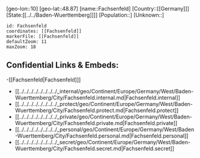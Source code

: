 ﻿---
location: [48.87,10]
mapzoom: [7,12] 
mapmarker: city 
type: City
tags:
- geo/City


SpocWebEntityId: 30108
isDeleted: false
confidential: public

---
[geo-lon::10]
[geo-lat::48.87]
[name::Fachsenfeld]
[Country::[[Germany]]]
[State:[[../../Baden-Wuerttemberg]]]]
[Population::]
[Unknown::]


```leaflet
id: Fachsenfeld
coordinates: [[Fachsenfeld]]
markerFile: [[Fachsenfeld]]
defaultZoom: 11 
maxZoom: 18
```


## Confidential Links & Embeds: 
-[[Fachsenfeld|Fachsenfeld]]] 
- [[../../../../../../../../_internal/geo/Continent/Europe/Germany/West/Baden-Wuerttemberg/City/Fachsenfeld.internal.md|Fachsenfeld.internal]] 
- [[../../../../../../../../_protect/geo/Continent/Europe/Germany/West/Baden-Wuerttemberg/City/Fachsenfeld.protect.md|Fachsenfeld.protect]] 
- [[../../../../../../../../_private/geo/Continent/Europe/Germany/West/Baden-Wuerttemberg/City/Fachsenfeld.private.md|Fachsenfeld.private]] 
- [[../../../../../../../../_personal/geo/Continent/Europe/Germany/West/Baden-Wuerttemberg/City/Fachsenfeld.personal.md|Fachsenfeld.personal]] 
- [[../../../../../../../../_secret/geo/Continent/Europe/Germany/West/Baden-Wuerttemberg/City/Fachsenfeld.secret.md|Fachsenfeld.secret]] 
